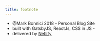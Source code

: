 ```yaml
---
title: footnote
---
```


* @Mark Bonnici 2018 - Personal Blog Site
* built with GatsbyJS, ReactJs, CSS in JS -
* delivered by [Netlify](https://www.netlify.com/)
